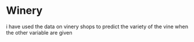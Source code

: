 # Winery
i have used the data on vinery shops to predict the variety of the vine when the other variable are given

